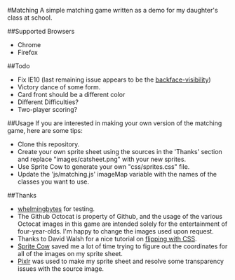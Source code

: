 #Matching
A simple matching game written as a demo for my daughter's class at school.

##Supported Browsers
 - Chrome
 - Firefox

##Todo
 - Fix IE10 (last remaining issue appears to be the [backface-visibility](http://jsfiddle.net/reybango/ax2Mc/))
 - Victory dance of some form.
 - Card front should be a different color
 - Different Difficulties?
 - Two-player scoring?

##Usage
If you are interested in making your own version of the matching game, here are some tips:
 - Clone this repository.
 - Create your own sprite sheet using the sources in the 'Thanks' section and replace "images/catsheet.png" with your new sprites.
 - Use Sprite Cow to generate your own "css/sprites.css" file.
 - Update the 'js/matching.js' imageMap variable with the names of the classes you want to use.
 
##Thanks
 - [whelmingbytes](https://github.com/whelmingbytes) for testing.
 - The Github Octocat is property of Github, and the usage of the various Octocat images in this game are intended solely for the entertainment of four-year-olds. I'm happy to change the images used upon request.
 - Thanks to David Walsh for a nice tutorial on [flipping with CSS](http://davidwalsh.name/css-flip).
 - [Sprite Cow](http://www.spritecow.com/) saved me a lot of time trying to figure out the coordinates for all of the images on my sprite sheet.
 - [Pixlr](http://pixlr.com/) was used to make my sprite sheet and resolve some transparency issues with the source image.